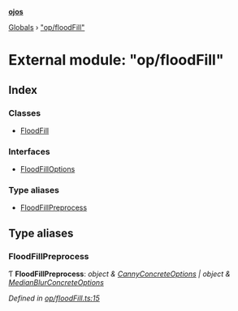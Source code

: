 **[ojos](../README.md)**

[Globals](../README.md) › ["op/floodFill"](_op_floodfill_.md)

# External module: "op/floodFill"

## Index

### Classes

* [FloodFill](../classes/_op_floodfill_.floodfill.md)

### Interfaces

* [FloodFillOptions](../interfaces/_op_floodfill_.floodfilloptions.md)

### Type aliases

* [FloodFillPreprocess](_op_floodfill_.md#floodfillpreprocess)

## Type aliases

###  FloodFillPreprocess

Ƭ **FloodFillPreprocess**: *object & [CannyConcreteOptions](../interfaces/_op_canny_.cannyconcreteoptions.md) | object & [MedianBlurConcreteOptions](../interfaces/_op_medianblur_.medianblurconcreteoptions.md)*

*Defined in [op/floodFill.ts:15](https://github.com/cancerberoSgx/mirada/blob/f2ba50d/ojos/src/op/floodFill.ts#L15)*